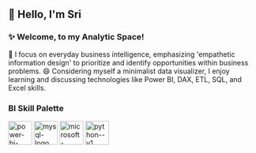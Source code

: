 ## 👋 Hello, I'm Sri  
### ✨  Welcome, to my Analytic Space!

🌱 I focus on everyday business intelligence, emphasizing 'empathetic information design' to prioritize and identify opportunities within business problems.
😄 Considering myself a minimalist data visualizer, I enjoy learning and discussing technologies like Power BI, DAX, ETL, SQL, and Excel skills.

### BI Skill Palette
<img width="48" height="48" src="https://img.icons8.com/color/48/power-bi-2021.png" alt="power-bi-2021"/> <img width="48" height="48" src="https://img.icons8.com/color/48/mysql-logo.png" alt="mysql-logo"/> <img width="48" height="48" src="https://img.icons8.com/color/48/microsoft-excel-2019--v1.png" alt="microsoft-excel-2019--v1"/> <img width="48" height="48" src="https://img.icons8.com/color/48/python--v1.png" alt="python--v1"/>
<!---
analytic-space/analytic-space is a ✨ special ✨ repository because its `README.md` (this file) appears on your GitHub profile.
You can click the Preview link to take a look at your changes.
--->
